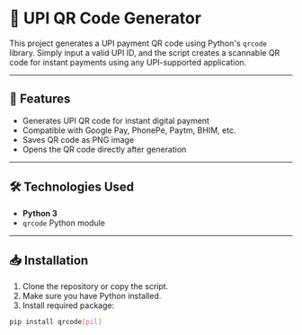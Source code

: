 # 💸 UPI QR Code Generator

This project generates a UPI payment QR code using Python's `qrcode` library. Simply input a valid UPI ID, and the script creates a scannable QR code for instant payments using any UPI-supported application.

---

## 🔧 Features

- Generates UPI QR code for instant digital payment
- Compatible with Google Pay, PhonePe, Paytm, BHIM, etc.
- Saves QR code as PNG image
- Opens the QR code directly after generation

---

## 🛠️ Technologies Used

- **Python 3**
- `qrcode` Python module

---

## 📥 Installation

1. Clone the repository or copy the script.
2. Make sure you have Python installed.
3. Install required package:

```bash
pip install qrcode[pil]
